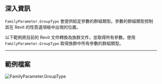 ## 深入資訊
`FamilyParameter.GroupType` 會提供給定參數的群組類型。參數的群組類型控制其在 Revit 的性質選項板中出現的位置。

以下範例將目前的 Revit 文件轉換為族群文件，並取得所有參數。使用 `FamilyParameter.GroupType` 取得族群中所有參數的群組類型。
___
## 範例檔案

![FamilyParameter.GroupType](./Revit.Elements.FamilyParameter.GroupType_img.jpg)
